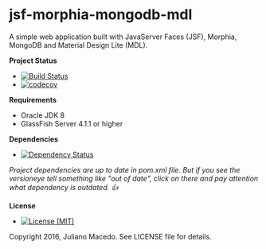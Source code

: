 # jsf-morphia-mongodb-mdl
A simple web application built with JavaServer Faces (JSF), Morphia, MongoDB and Material Design Lite (MDL). 

**Project Status**
* [![Build Status](https://travis-ci.org/JulianoR/jsf-morphia-mongodb-mdl.svg?branch=master)](https://travis-ci.org/JulianoR/jsf-morphia-mongodb-mdl)
* [![codecov](https://codecov.io/gh/JulianoR/jsf-morphia-mongodb-mdl/branch/master/graph/badge.svg)](https://codecov.io/gh/JulianoR/jsf-morphia-mongodb-mdl)
 
**Requirements**
* Oracle JDK 8
* GlassFish Server 4.1.1 or higher

**Dependencies**
* [![Dependency Status](https://www.versioneye.com/user/projects/58e5a8f924ef3e003b526e2f/badge.svg?style=flat-square)](https://www.versioneye.com/user/projects/58e5a8f924ef3e003b526e2f)

*Project dependencies are up to date in pom.xml file. But if you see the versioneye tell something like "out of date", click on there and pay attention what dependency is outdated. :thumbsup:*

**License**
* [![License (MIT)](https://img.shields.io/badge/license-MIT-brightgreen.svg?style=flat-square)](http://opensource.org/licenses/MIT)
  
Copyright 2016, Juliano Macedo.
See LICENSE file for details.
